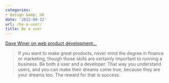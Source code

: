 ```yaml
---
categories:
- Design &amp; UX
date: '2012-09-12'
url: /be-a-user/
title: Be a user
---
```


<a href="http://scripting.com/stories/2012/08/28/whatIWantedPartIi.html">Dave Winer on web product development...</a>

<blockquote>If you want to make great products, never mind the degree in finance or marketing, though those skills are certainly important to running a business. Be both a user and a developer. That way you understand users, and you can make their dreams come true, because they are your dreams too. The reward for that is success.</blockquote>